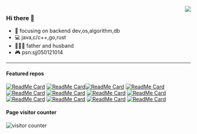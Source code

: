 <img align="right" src="https://github-readme-stats.vercel.app/api?username=ejunjsh&theme=dark&count_private=true&show_icons=true" />

### Hi there 👋

- :eyes: focusing on backend dev,os,algorithm,db
- :computer: java,c/c++,go,rust
- :family_man_woman_girl: father and husband
- :video_game: psn:sjj050121014

-------------------------------

#### Featured  repos

[![ReadMe Card](https://github-readme-stats.vercel.app/api/pin/?username=ejunjsh&repo=myos&theme=dark)](https://github.com/ejunjsh/myos) [![ReadMe Card](https://github-readme-stats.vercel.app/api/pin/?username=ejunjsh&repo=myxv6&theme=dark)](https://github.com/ejunjsh/myxv6)[![ReadMe Card](https://github-readme-stats.vercel.app/api/pin/?username=ejunjsh&repo=mycc&theme=dark)](https://github.com/ejunjsh/mycc) [![ReadMe Card](https://github-readme-stats.vercel.app/api/pin/?username=ejunjsh&repo=jcc&theme=dark)](https://github.com/ejunjsh/jcc)  [![ReadMe Card](https://github-readme-stats.vercel.app/api/pin/?username=ejunjsh&repo=mydb&theme=dark)](https://github.com/ejunjsh/mydb)  [![ReadMe Card](https://github-readme-stats.vercel.app/api/pin/?username=ejunjsh&repo=mycpu&theme=dark)](https://github.com/ejunjsh/mycpu)  [![ReadMe Card](https://github-readme-stats.vercel.app/api/pin/?username=ejunjsh&repo=kadd&theme=dark)](https://github.com/ejunjsh/kadd) [![ReadMe Card](https://github-readme-stats.vercel.app/api/pin/?username=ejunjsh&repo=myleveldb&theme=dark)](https://github.com/ejunjsh/myleveldb) [![ReadMe Card](https://github-readme-stats.vercel.app/api/pin/?username=ejunjsh&repo=kaleidoscope&theme=dark)](https://github.com/ejunjsh/kaleidoscope) [![ReadMe Card](https://github-readme-stats.vercel.app/api/pin/?username=ejunjsh&repo=6.824-golabs-2022&theme=dark)](https://github.com/ejunjsh/6.824-golabs-2022) [![ReadMe Card](https://github-readme-stats.vercel.app/api/pin/?username=ejunjsh&repo=bustub&theme=dark)](https://github.com/ejunjsh/bustub)  [![ReadMe Card](https://github-readme-stats.vercel.app/api/pin/?username=ejunjsh&repo=placeholder&theme=dark)](https://github.com/ejunjsh/placeholder)



#### Page visitor counter

![visitor counter](https://profile-counter.glitch.me/ejunjsh/count.svg)

